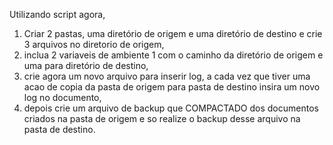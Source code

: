 Utilizando script agora, 
1. Criar 2 pastas, uma diretório de origem e uma diretório de destino e crie 3 arquivos no diretorio de origem, 
2. inclua 2 variaveis de ambiente 1 com o caminho da diretório de origem e uma para diretório de destino,  
3. crie agora  um novo arquivo para inserir log, a cada vez que tiver uma acao de copia da pasta de origem para pasta de destino insira um novo log no documento, 
4. depois crie um arquivo de backup que COMPACTADO dos documentos criados na pasta de origem e so realize o backup desse arquivo na pasta de destino.
